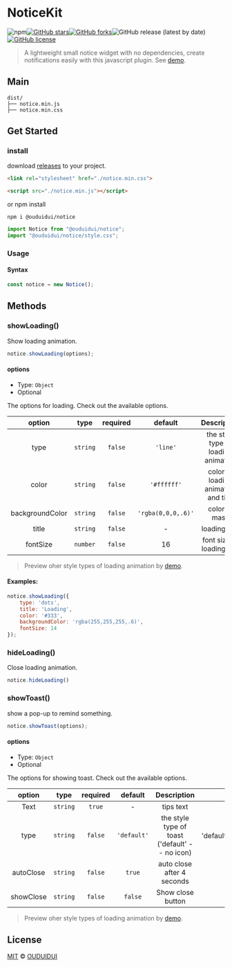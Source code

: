 # NoticeKit
![npm](https://img.shields.io/npm/v/@ouduidui/notice)[![GitHub stars](https://img.shields.io/github/stars/OUDUIDUI/notice-kit)](https://github.com/OUDUIDUI/notice-kit/stargazers)[![GitHub forks](https://img.shields.io/github/forks/OUDUIDUI/notice-kit)](https://github.com/OUDUIDUI/notice-kit/network)![GitHub release (latest by date)](https://img.shields.io/github/v/release/ouduidui/notice-kit)[![GitHub license](https://img.shields.io/github/license/OUDUIDUI/notice-kit)](https://github.com/OUDUIDUI/notice-kit/blob/master/LICENSE)

> A lightweight small notice widget with no dependencies, create notifications easily with this javascript plugin. See [demo](http://ouduidui.cn/NoticeKit/).

## Main
```
dist/
├── notice.min.js 
├── notice.min.css 
```

## Get Started

### install

download [releases](https://github.com/OUDUIDUI/notice-kit/releases) to your project.

```html
<link rel="stylesheet" href="./notice.min.css">

<script src="./notice.min.js"></script>
```

or npm install

```shell script
npm i @ouduidui/notice
```

```javascript
import Notice from "@ouduidui/notice";
import "@ouduidui/notice/style.css";
```

### Usage
#### Syntax
```javascript
const notice = new Notice();
```

## Methods
### showLoading()
Show loading animation.

```javascript
notice.showLoading(options);
```

#### options

- Type: `Object`
- Optional

The options for loading. Check out the available options.

|     option      |   type   | required |      default       |             Description              |                           options                            |
| :-------------: | :------: | :------: | :----------------: | :----------------------------------: | :----------------------------------------------------------: |
|      type       | `string` | `false`  |      `'line'`      | the style type of loading animation  | 'line'、'dots'、'dots_zoom'、'cube_flip'、'dots_spin'、'cube_zoom' |
|      color      | `string` | `false`  |    `'#ffffff'`     | color of loading animation and title |                              -                               |
| backgroundColor | `string` | `false`  | `'rgba(0,0,0,.6)'` |            color of mask             |                              -                               |
|      title      | `string` | `false`  |         -          |             loading text             |                              -                               |
|    fontSize     | `number` | `false`  |         16         |      font size of loading text       |                              -                               |

> Preview oher style types of loading animation by [demo](http://ouduidui.cn/NoticeKit/).

#### Examples:

```javascript
notice.showLoading({
  	type: 'dots',
    title: 'Loading',
    color: '#333',
    backgroundColor: 'rgba(255,255,255,.6)',
  	fontSize: 14
});
```

### hideLoading()

Close loading animation.

```javascript
notice.hideLoading()
```

### showToast()

show a pop-up to remind something.

```javascript
notice.showToast(options);
```

#### options

- Type: `Object`
- Optional

The options for showing toast. Check out the available options.

|  option   |   type   | required |   default   |                   Description                   |                     options                      |
| :-------: | :------: | :------: | :---------: | :---------------------------------------------: | :----------------------------------------------: |
|   Text    | `string` |  `true`  |      -      |                    tips text                    |                        -                         |
|   type    | `string` | `false`  | `'default'` | the style type of toast  ('default' -- no icon) | 'default'、'success'、'error'、'info'、'warning' |
| autoClose | `string` | `false`  |   `true`    |           auto close after 4 seconds            |                        -                         |
| showClose | `string` | `false`  |   `false`   |                Show close button                |                        -                         |


> Preview oher style types of loading animation by [demo](http://ouduidui.cn/NoticeKit/).

## License

[MIT](https://opensource.org/licenses/MIT) © [OUDUIDUI](https://ouduidui.cn/)